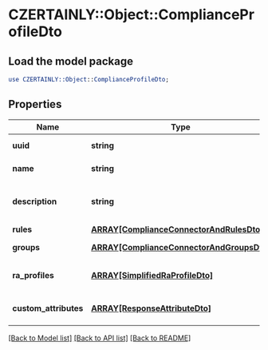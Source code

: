 # CZERTAINLY::Object::ComplianceProfileDto

## Load the model package
```perl
use CZERTAINLY::Object::ComplianceProfileDto;
```

## Properties
Name | Type | Description | Notes
------------ | ------------- | ------------- | -------------
**uuid** | **string** | Object identifier | 
**name** | **string** | Object Name | 
**description** | **string** | Description of the Compliance Profile | [optional] 
**rules** | [**ARRAY[ComplianceConnectorAndRulesDto]**](ComplianceConnectorAndRulesDto.md) | List of rules | 
**groups** | [**ARRAY[ComplianceConnectorAndGroupsDto]**](ComplianceConnectorAndGroupsDto.md) | List of groups | 
**ra_profiles** | [**ARRAY[SimplifiedRaProfileDto]**](SimplifiedRaProfileDto.md) | List of associated RA Profiles | [optional] 
**custom_attributes** | [**ARRAY[ResponseAttributeDto]**](ResponseAttributeDto.md) | List of Custom Attributes | [optional] 

[[Back to Model list]](../README.md#documentation-for-models) [[Back to API list]](../README.md#documentation-for-api-endpoints) [[Back to README]](../README.md)


